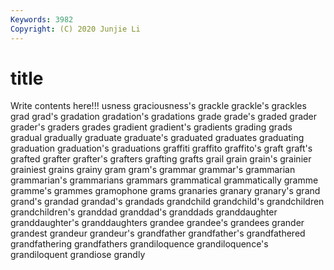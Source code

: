 ```yaml
---
Keywords: 3982
Copyright: (C) 2020 Junjie Li
---
```


# title

Write contents here!!!
usness 
graciousness's 
grackle 
grackle's 
grackles 
grad 
grad's
gradation 
gradation's 
gradations 
grade 
grade's 
graded 
grader 
grader's 
graders 
grades
gradient 
gradient's 
gradients 
grading 
grads 
gradual 
gradually 
graduate 
graduate's 
graduated
graduates 
graduating 
graduation 
graduation's 
graduations 
graffiti 
graffito 
graffito's 
graft 
graft's
grafted 
grafter 
grafter's 
grafters 
grafting 
grafts 
grail 
grain 
grain's 
grainier
grainiest 
grains 
grainy 
gram 
gram's 
grammar 
grammar's 
grammarian 
grammarian's 
grammarians
grammars 
grammatical 
grammatically 
gramme 
gramme's 
grammes 
gramophone 
grams 
granaries 
granary
granary's 
grand 
grand's 
grandad 
grandad's 
grandads 
grandchild 
grandchild's 
grandchildren 
grandchildren's
granddad 
granddad's 
granddads 
granddaughter 
granddaughter's 
granddaughters 
grandee 
grandee's 
grandees 
grander
grandest 
grandeur 
grandeur's 
grandfather 
grandfather's 
grandfathered 
grandfathering 
grandfathers 
grandiloquence 
grandiloquence's
grandiloquent 
grandiose 
grandly 
